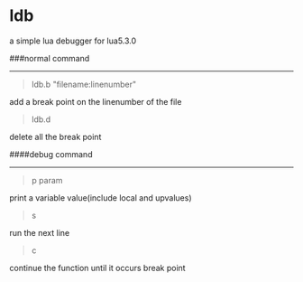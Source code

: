 # ldb
a simple lua debugger for lua5.3.0

###normal command

------

> ldb.b "filename:linenumber"

add a break point on the linenumber of the file

> ldb.d

delete all the break point

####debug command

----------

> p param

print a variable value(include local and upvalues)

> s

run the next line

> c

continue the function until it occurs break point



